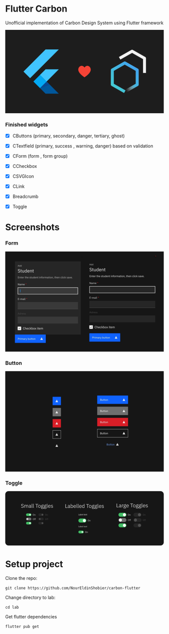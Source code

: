 # Flutter Carbon

Unofficial implementation of Carbon Design System using Flutter framework

![gre](md-assets/9c15d6a61d13788755f1561eb07dc252effdddf8.png)

### Finished widgets

- [x] CButtons (primary, secondary, danger, tertiary, ghost)

- [x] CTextfield (primary, success , warning, danger) based on validation

- [x] CForm (form , form group)

- [x] CCheckbox

- [x] CSVGIcon

- [x] CLink

- [x] Breadcrumb

- [x] Toggle

# Screenshots

### Form

![rf](md-assets/6722394311907b9425ce843040c7ac9688e24d95.png)

### Button

![f](md-assets/92d6e745e7f8b2d8198dd52a57470c51f68c35b7.png)


### Toggle

![f](md-assets/toggle.png)

# Setup project

Clone the repo:

```shell
git clone https://github.com/NourEldinShobier/carbon-flutter
```

Change directory to lab:

```shell
cd lab
```

Get flutter dependencies

```shell
flutter pub get
```
